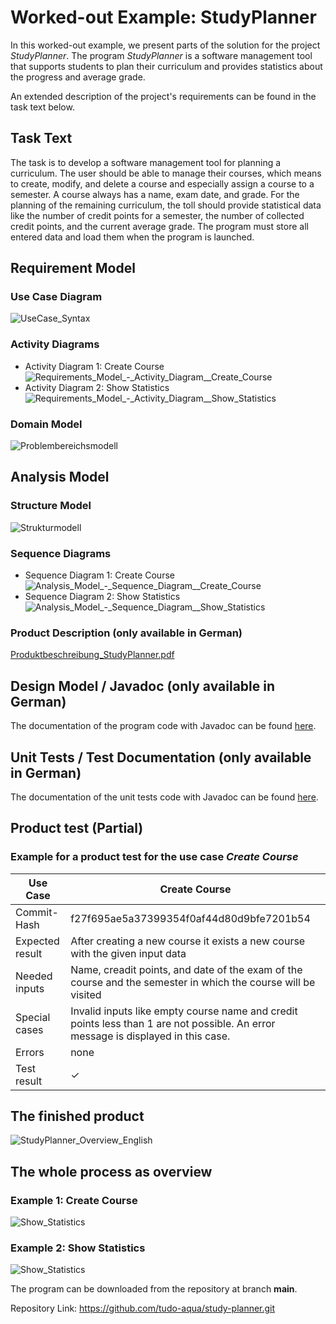 # Worked-out Example: StudyPlanner 
In this worked-out example, we present parts of the solution for the project _StudyPlanner_. The program _StudyPlanner_ is a software management tool that supports students to plan their curriculum and provides statistics about the progress and average grade.

An extended description of the project's requirements can be found in the task text below.

## Task Text
The task is to develop a software management tool for planning a curriculum. The user should be able to manage their courses, which means to create, modify, and delete a course and especially assign a course to a semester. 
A course always has a name, exam date, and grade.
For the planning of the remaining curriculum, the toll should provide statistical data like the number of credit points for a semester, the number of collected credit points, and the current average grade.
The program must store all entered data and load them when the program is launched.


## Requirement Model

 
### Use Case Diagram
![UseCase_Syntax](docs/images/UseCase_Syntax.png)

### Activity Diagrams
- Activity Diagram 1: Create Course ![Requirements_Model_-_Activity_Diagram__Create_Course](docs/images/Requirements_Model_-_Activity_Diagram__Create_Course.png)
- Activity Diagram 2: Show Statistics ![Requirements_Model_-_Activity_Diagram__Show_Statistics](docs/images/Requirements_Model_-_Activity_Diagram__Show_Statistics.png)

### Domain Model
![Problembereichsmodell](docs/images/Problembereichsmodell.png)


## Analysis Model
 
### Structure Model
![Strukturmodell](docs/images/Strukturmodell.png)

### Sequence Diagrams
- Sequence Diagram 1: Create Course ![Analysis_Model_-_Sequence_Diagram__Create_Course](docs/images/Analysis_Model_-_Sequence_Diagram__Create_Course.png)
- Sequence Diagram 2: Show Statistics ![Analysis_Model_-_Sequence_Diagram__Show_Statistics](docs/images/Analysis_Model_-_Sequence_Diagram__Show_Statistics.png)

### Product Description (only available in German)

[Produktbeschreibung_StudyPlanner.pdf](docs/images/Produktbeschreibung_StudyPlanner.pdf)
 
## Design Model / Javadoc (only available in German)

The documentation of the program code with Javadoc can be found [here](https://sopra-ci.cs.tu-dortmund.de/studyplanner/javadoc/).

 
## Unit Tests / Test Documentation (only available in German)
The documentation of the unit tests code with Javadoc can be found [here](https://sopra-ci.cs.tu-dortmund.de/studyplanner/testjavadoc/).

## Product test (Partial)

### Example for a product test for the use case _Create Course_
| Use Case  | Create Course |
| ------ | ------ |
| Commit-Hash | f27f695ae5a37399354f0af44d80d9bfe7201b54 |
| Expected result | After creating a new course it exists a new course with the given input data|
| Needed inputs | Name, creadit points, and date of the exam of the course and the semester in which the course will be visited|
| Special cases | Invalid inputs like empty course name and credit points less than 1 are not possible. An error message is displayed in this case.
| Errors | none | 
| Test result | ✓ |
 
## The finished product
![StudyPlanner_Overview_English](docs/images/StudyPlanner_Overview_English.png)

## The whole process as overview
### Example 1: Create Course
![Show_Statistics](docs/images/Example_Create_Course.png)
### Example 2: Show Statistics
![Show_Statistics](docs/images/Example_Show_Statistics.png)


The program can be downloaded from the repository at branch **main**.

Repository Link: https://github.com/tudo-aqua/study-planner.git
